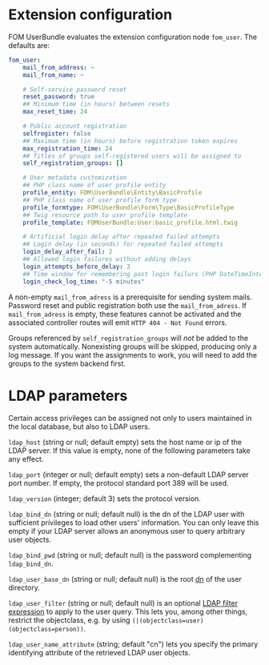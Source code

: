 # Extension configuration
FOM UserBundle evaluates the extension configuration node `fom_user`.
The defaults are:
```yaml
fom_user:
    mail_from_address: ~
    mail_from_name: ~

    # Self-service password reset
    reset_password: true
    ## Minimum time (in hours) between resets
    max_reset_time: 24

    # Public account registration
    selfregister: false
    ## Maximum time (in hours) before registration token expires
    max_registration_time: 24
    ## Titles of groups self-registered users will be assigned to
    self_registration_groups: []

    # User metadata customization
    ## PHP class name of user profile entity
    profile_entity: FOM\UserBundle\Entity\BasicProfile
    ## PHP class name of user profile form type
    profile_formtype: FOM\UserBundle\Form\Type\BasicProfileType
    ## Twig resource path to user profile template
    profile_template: FOMUserBundle:User:basic_profile.html.twig

    # Artificial login delay after repeated failed attempts
    ## Login delay (in seconds) for repeated failed attempts
    login_delay_after_fail: 2
    ## Allowed login failures without adding delays
    login_attempts_before_delay: 3
    ## Time window for remembering past login failurs (PHP DateTimeInterval format)
    login_check_log_time: "-5 minutes"
```

A non-empty `mail_from_adress` is a prerequisite for sending system mails. Password reset and public
registration both use the `mail_from_adress`. If `mail_from_adress` is empty, these features cannot
be activated and the associated controller routes will emit `HTTP 404 - Not Found` errors.

Groups referenced by `self_registration_groups` will _not_ be added to the system automatically.
Nonexisting groups will be skipped, producing only a log message. If you want the assignments to work,
you will need to add the groups to the system backend first.

# LDAP parameters
Certain access privileges can be assigned not only to users maintained in the local database,
but also to LDAP users.

`ldap_host` (string or null; default empty) sets the host name or ip of the LDAP server.
If this value is empty, none of the following parameters take any effect.

`ldap_port` (integer or null; default empty) sets a non-default LDAP server port number.
If empty, the protocol standard port 389 will be used.

`ldap_version` (integer; default 3) sets the protocol version.

`ldap_bind_dn` (string or null; default null) is the dn of the LDAP user with
sufficient privileges to load other users' information. You can only leave
this empty if your LDAP server allows an anonymous user to query arbitrary user objects.

`ldap_bind_pwd` (string or null; default null) is the password complementing `ldap_bind_dn`.

`ldap_user_base_dn` (string or null; default null) is the root [dn](https://ldap.com/ldap-dns-and-rdns/) of the user directory.

`ldap_user_filter` (string or null; default null) is an optional [LDAP filter expression](https://ldap.com/ldap-filters/)
to apply to the user query. This lets you, among other things, restrict the
objectclass, e.g. by using `(|(objectclass=user)(objectclass=person))`.

`ldap_user_name_attribute` (string; default "cn") lets you specify the primary identifying
attribute of the retrieved LDAP user objects.
